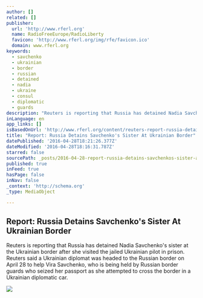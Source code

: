 ```yaml
---
author: []
related: []
publisher:
  url: 'http://www.rferl.org'
  name: RadioFreeEurope/RadioLiberty
  favicon: 'http://www.rferl.org/img/rfe/favicon.ico'
  domain: www.rferl.org
keywords:
  - savchenko
  - ukrainian
  - border
  - russian
  - detained
  - nadia
  - ukraine
  - consul
  - diplomatic
  - guards
description: "Reuters is reporting that Russia has detained Nadia Savchenko's sister at the Ukrainian border after she visited the jailed Ukrainian pilot in prison. Reuters said a Ukrainian diplomat was headed to the Russian border on April 28 to help Vira Savchenko, who is being held by Russian border guards who seized her passport as she attempted to cross the border in a Ukrainian diplomatic car."
inLanguage: en
app_links: []
isBasedOnUrl: 'http://www.rferl.org/content/reuters-report-russia-detains-savchenko-sister-vira-at-ukrainian-border/27702835.html'
title: "Report: Russia Detains Savchenko's Sister At Ukrainian Border"
datePublished: '2016-04-28T18:21:26.377Z'
dateModified: '2016-04-28T18:16:31.787Z'
starred: false
sourcePath: _posts/2016-04-28-report-russia-detains-savchenkos-sister-at-ukrainian-borde.md
published: true
inFeed: true
hasPage: false
inNav: false
_context: 'http://schema.org'
_type: MediaObject

---
```

<article style=""><h1>Report: Russia Detains Savchenko's Sister At Ukrainian Border</h1><p>Reuters is reporting that Russia has detained Nadia Savchenko's sister at the Ukrainian border after she visited the jailed Ukrainian pilot in prison. Reuters said a Ukrainian diplomat was headed to the Russian border on April 28 to help Vira Savchenko, who is being held by Russian border guards who seized her passport as she attempted to cross the border in a Ukrainian diplomatic car.</p><img src="http://gdb.rferl.org/78FC73C9-3890-4C47-84DD-DF2F73F164ED_mw1024_mh1024_s.jpg" /></article>